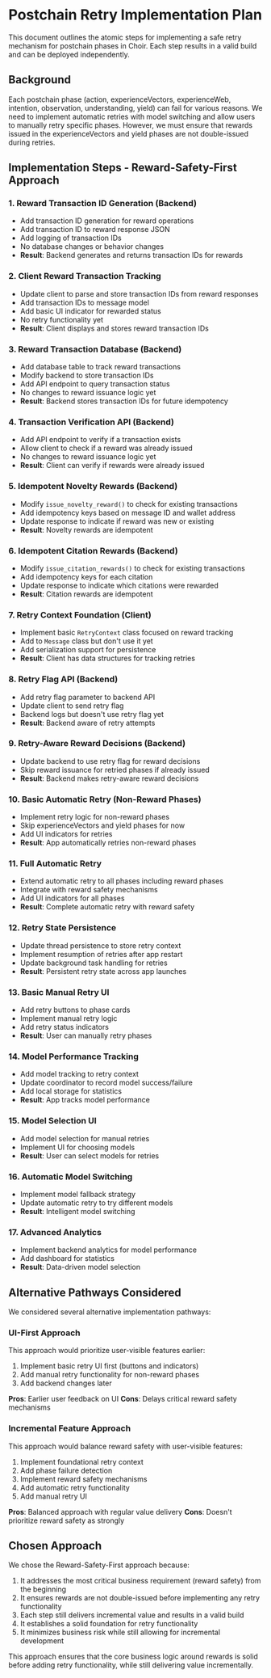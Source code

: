 # Postchain Retry Implementation Plan

This document outlines the atomic steps for implementing a safe retry mechanism for postchain phases in Choir. Each step results in a valid build and can be deployed independently.

## Background

Each postchain phase (action, experienceVectors, experienceWeb, intention, observation, understanding, yield) can fail for various reasons. We need to implement automatic retries with model switching and allow users to manually retry specific phases. However, we must ensure that rewards issued in the experienceVectors and yield phases are not double-issued during retries.

## Implementation Steps - Reward-Safety-First Approach

### 1. Reward Transaction ID Generation (Backend)

- Add transaction ID generation for reward operations
- Add transaction ID to reward response JSON
- Add logging of transaction IDs
- No database changes or behavior changes
- **Result**: Backend generates and returns transaction IDs for rewards

### 2. Client Reward Transaction Tracking

- Update client to parse and store transaction IDs from reward responses
- Add transaction IDs to message model
- Add basic UI indicator for rewarded status
- No retry functionality yet
- **Result**: Client displays and stores reward transaction IDs

### 3. Reward Transaction Database (Backend)

- Add database table to track reward transactions
- Modify backend to store transaction IDs
- Add API endpoint to query transaction status
- No changes to reward issuance logic yet
- **Result**: Backend stores transaction IDs for future idempotency

### 4. Transaction Verification API (Backend)

- Add API endpoint to verify if a transaction exists
- Allow client to check if a reward was already issued
- No changes to reward issuance logic yet
- **Result**: Client can verify if rewards were already issued

### 5. Idempotent Novelty Rewards (Backend)

- Modify `issue_novelty_reward()` to check for existing transactions
- Add idempotency keys based on message ID and wallet address
- Update response to indicate if reward was new or existing
- **Result**: Novelty rewards are idempotent

### 6. Idempotent Citation Rewards (Backend)

- Modify `issue_citation_rewards()` to check for existing transactions
- Add idempotency keys for each citation
- Update response to indicate which citations were rewarded
- **Result**: Citation rewards are idempotent

### 7. Retry Context Foundation (Client)

- Implement basic `RetryContext` class focused on reward tracking
- Add to `Message` class but don't use it yet
- Add serialization support for persistence
- **Result**: Client has data structures for tracking retries

### 8. Retry Flag API (Backend)

- Add retry flag parameter to backend API
- Update client to send retry flag
- Backend logs but doesn't use retry flag yet
- **Result**: Backend aware of retry attempts

### 9. Retry-Aware Reward Decisions (Backend)

- Update backend to use retry flag for reward decisions
- Skip reward issuance for retried phases if already issued
- **Result**: Backend makes retry-aware reward decisions

### 10. Basic Automatic Retry (Non-Reward Phases)

- Implement retry logic for non-reward phases
- Skip experienceVectors and yield phases for now
- Add UI indicators for retries
- **Result**: App automatically retries non-reward phases

### 11. Full Automatic Retry

- Extend automatic retry to all phases including reward phases
- Integrate with reward safety mechanisms
- Add UI indicators for all phases
- **Result**: Complete automatic retry with reward safety

### 12. Retry State Persistence

- Update thread persistence to store retry context
- Implement resumption of retries after app restart
- Update background task handling for retries
- **Result**: Persistent retry state across app launches

### 13. Basic Manual Retry UI

- Add retry buttons to phase cards
- Implement manual retry logic
- Add retry status indicators
- **Result**: User can manually retry phases

### 14. Model Performance Tracking

- Add model tracking to retry context
- Update coordinator to record model success/failure
- Add local storage for statistics
- **Result**: App tracks model performance

### 15. Model Selection UI

- Add model selection for manual retries
- Implement UI for choosing models
- **Result**: User can select models for retries

### 16. Automatic Model Switching

- Implement model fallback strategy
- Update automatic retry to try different models
- **Result**: Intelligent model switching

### 17. Advanced Analytics

- Implement backend analytics for model performance
- Add dashboard for statistics
- **Result**: Data-driven model selection

## Alternative Pathways Considered

We considered several alternative implementation pathways:

### UI-First Approach

This approach would prioritize user-visible features earlier:
1. Implement basic retry UI first (buttons and indicators)
2. Add manual retry functionality for non-reward phases
3. Add backend changes later

**Pros**: Earlier user feedback on UI
**Cons**: Delays critical reward safety mechanisms

### Incremental Feature Approach

This approach would balance reward safety with user-visible features:
1. Implement foundational retry context
2. Add phase failure detection
3. Implement reward safety mechanisms
4. Add automatic retry functionality
5. Add manual retry UI

**Pros**: Balanced approach with regular value delivery
**Cons**: Doesn't prioritize reward safety as strongly

## Chosen Approach

We chose the Reward-Safety-First approach because:
1. It addresses the most critical business requirement (reward safety) from the beginning
2. It ensures rewards are not double-issued before implementing any retry functionality
3. Each step still delivers incremental value and results in a valid build
4. It establishes a solid foundation for retry functionality
5. It minimizes business risk while still allowing for incremental development

This approach ensures that the core business logic around rewards is solid before adding retry functionality, while still delivering value incrementally.
